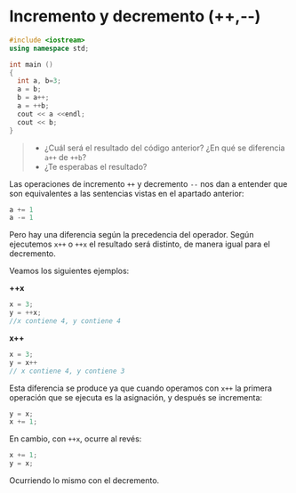 Incremento y decremento (++,&#45;&#45;)
====
```cpp
#include <iostream>
using namespace std;

int main ()
{
  int a, b=3;
  a = b;
  b = a++;
  a = ++b;
  cout << a <<endl;
  cout << b;
}
```
> - ¿Cuál será el resultado del código anterior? ¿En qué se diferencia `a++` de `++b`?
> - ¿Te esperabas el resultado?

Las operaciones de incremento `++` y decremento `--` nos dan a entender que son equivalentes a las sentencias vistas en el apartado anterior:
```cpp
a += 1
a -= 1
```

Pero hay una diferencia según la precedencia del operador. Según ejecutemos `x++` o `++x` el resultado será distinto, de manera igual para el decremento.

Veamos los siguientes ejemplos:

**++x**
```cpp
x = 3;
y = ++x;
//x contiene 4, y contiene 4
```

**x++**
```cpp
x = 3;
y = x++
// x contiene 4, y contiene 3
```

Esta diferencia se produce ya que cuando operamos con `x++` la primera operación que se ejecuta es la asignación, y después se incrementa:
```cpp
y = x;
x += 1;
```

En cambio, con `++x`, ocurre al revés:
```cpp
x += 1;
y = x;
```

Ocurriendo lo mismo con el decremento.